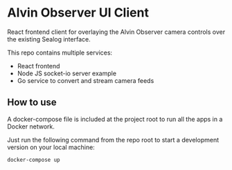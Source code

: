 # Alvin Observer UI Client

React frontend client for overlaying the Alvin Observer camera controls over
the existing Sealog interface.

This repo contains multiple services:

- React frontend
- Node JS socket-io server example
- Go service to convert and stream camera feeds

## How to use

A docker-compose file is included at the project root to run all the apps in a Docker network.

Just run the following command from the repo root to start a development version on your local machine:

`docker-compose up`
